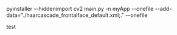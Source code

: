 pyinstaller --hiddenimport cv2 main.py -n myApp --onefile --add-data="./haarcascade_frontalface_default.xml;." --onefile


test